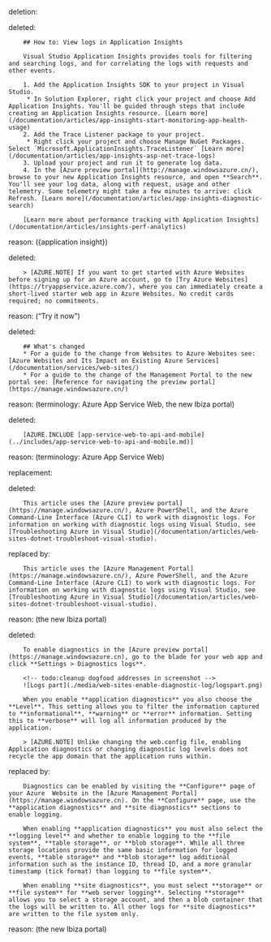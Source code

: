 deletion:

deleted:

		## How to: View logs in Application Insights
		
		Visual Studio Application Insights provides tools for filtering and searching logs, and for correlating the logs with requests and other events.
		
		1. Add the Application Insights SDK to your project in Visual Studio.
		 * In Solution Explorer, right click your project and choose Add Application Insights. You'll be guided through steps that include creating an Application Insights resource. [Learn more](/documentation/articles/app-insights-start-monitoring-app-health-usage)
		2. Add the Trace Listener package to your project.
		 * Right click your project and choose Manage NuGet Packages. Select `Microsoft.ApplicationInsights.TraceListener` [Learn more](/documentation/articles/app-insights-asp-net-trace-logs)
		3. Upload your project and run it to generate log data.
		4. In the [Azure preview portal](http://manage.windowsazure.cn/), browse to your new Application Insights resource, and open **Search**. You'll see your log data, along with request, usage and other telemetry. Some telemetry might take a few minutes to arrive: click Refresh. [Learn more](/documentation/articles/app-insights-diagnostic-search)
		
		[Learn more about performance tracking with Application Insights](/documentation/articles/insights-perf-analytics)

reason: ({application insight})

deleted:

		> [AZURE.NOTE] If you want to get started with Azure Websites before signing up for an Azure account, go to [Try Azure Websites](https://tryappservice.azure.com/), where you can immediately create a short-lived starter web app in Azure Websites. No credit cards required; no commitments.

reason: (“Try it now”)

deleted:

		## What's changed
		* For a guide to the change from Websites to Azure Websites see: [Azure Websites and Its Impact on Existing Azure Services](/documentation/services/web-sites/)
		* For a guide to the change of the Management Portal to the new portal see: [Reference for navigating the preview portal](https://manage.windowsazure.cn/)

reason: (terminology: Azure App Service Web, the new Ibiza portal)

deleted:

		[AZURE.INCLUDE [app-service-web-to-api-and-mobile](../includes/app-service-web-to-api-and-mobile.md)]

reason: (terminology: Azure App Service Web)

replacement:

deleted:

		This article uses the [Azure preview portal](https://manage.windowsazure.cn/), Azure PowerShell, and the Azure Command-Line Interface (Azure CLI) to work with diagnostic logs. For information on working with diagnostic logs using Visual Studio, see [Troubleshooting Azure in Visual Studio](/documentation/articles/web-sites-dotnet-troubleshoot-visual-studio).

replaced by:

		This article uses the [Azure Management Portal](https://manage.windowsazure.cn/), Azure PowerShell, and the Azure Command-Line Interface (Azure CLI) to work with diagnostic logs. For information on working with diagnostic logs using Visual Studio, see [Troubleshooting Azure in Visual Studio](/documentation/articles/web-sites-dotnet-troubleshoot-visual-studio).

reason: (the new Ibiza portal)

deleted:

		To enable diagnostics in the [Azure preview portal](https://manage.windowsazure.cn), go to the blade for your web app and click **Settings > Diagnostics logs**.
		
		<!-- todo:cleanup dogfood addresses in screenshot -->
		![Logs part](./media/web-sites-enable-diagnostic-log/logspart.png)
		
		When you enable **application diagnostics** you also choose the **Level**. This setting allows you to filter the information captured to **informational**, **warning** or **error** information. Setting this to **verbose** will log all information produced by the application.
		
		> [AZURE.NOTE] Unlike changing the web.config file, enabling Application diagnostics or changing diagnostic log levels does not recycle the app domain that the application runs within.

replaced by:

		Diagnostics can be enabled by visiting the **Configure** page of your Azure  Website in the [Azure Management Portal](https://manage.windowsazure.cn). On the **Configure** page, use the **application diagnostics** and **site diagnostics** sections to enable logging.
		
		When enabling **application diagnostics** you must also select the **logging level** and whether to enable logging to the **file system**, **table storage**, or **blob storage**. While all three storage locations provide the same basic information for logged events, **table storage** and **blob storage** log additional information such as the instance ID, thread ID, and a more granular timestamp (tick format) than logging to **file system**.
		
		When enabling **site diagnostics**, you must select **storage** or **file system** for **web server logging**. Selecting **storage** allows you to select a storage account, and then a blob container that the logs will be written to. All other logs for **site diagnostics** are written to the file system only.

reason: (the new Ibiza portal)


